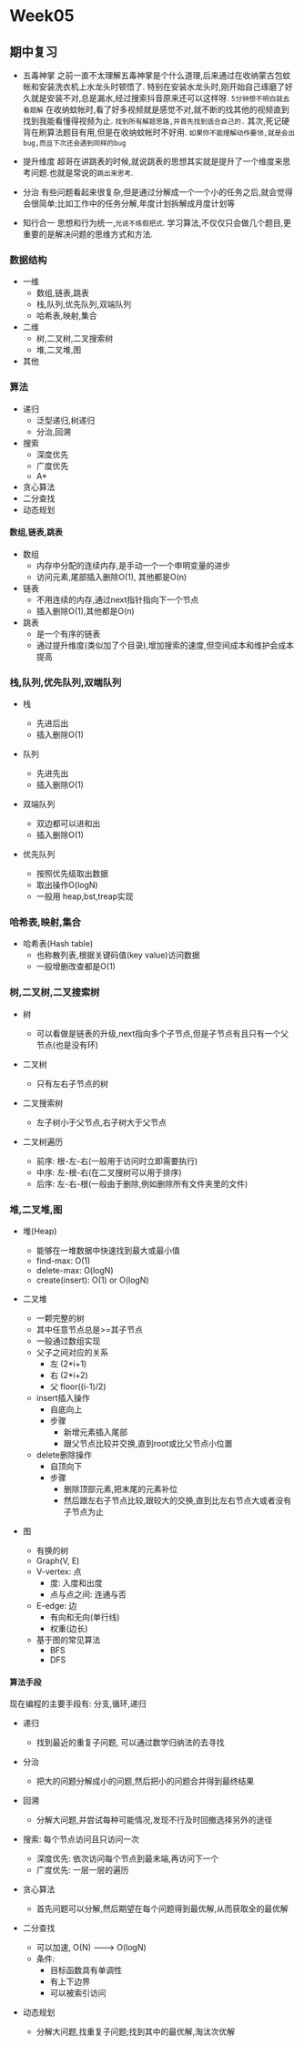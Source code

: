 # Week05

## 期中复习

- 五毒神掌
之前一直不太理解五毒神掌是个什么道理,后来通过在收纳蒙古包蚊帐和安装洗衣机上水龙头时顿悟了. 特别在安装水龙头时,刚开始自己琢磨了好久就是安装不对,总是漏水,经过搜索抖音原来还可以这样呀. `5分钟想不明白就去看题解` 在收纳蚊帐时,看了好多视频就是感觉不对,就不断的找其他的视频直到找到我能看懂得视频为止. `找到所有解题思路,并首先找到适合自己的.` 其次,死记硬背在刷算法题目有用,但是在收纳蚊帐时不好用. `如果你不能理解动作要领,就是会出bug,而且下次还会遇到同样的bug`

- 提升维度
超哥在讲跳表的时候,就说跳表的思想其实就是提升了一个维度来思考问题.也就是常说的`跳出来思考`.

- 分治
有些问题看起来很复杂,但是通过分解成一个一个小的任务之后,就会觉得会很简单;比如工作中的任务分解,年度计划拆解成月度计划等

- 知行合一
思想和行为统一,`光说不练假把式`. 学习算法,不仅仅只会做几个题目,更重要的是解决问题的思维方式和方法.

### 数据结构

- 一维
  - 数组,链表,跳表
  - 栈,队列,优先队列,双端队列
  - 哈希表,映射,集合
- 二维
  - 树,二叉树,二叉搜索树
  - 堆,二叉堆,图
- 其他

### 算法

- 递归
  - 泛型递归,树递归
  - 分治,回溯
- 搜索
  - 深度优先
  - 广度优先
  - A*
- 贪心算法
- 二分查找
- 动态规划

#### 数组,链表,跳表

- 数组
  - 内存中分配的连续内存,是手动一个一个申明变量的进步
  - 访问元素,尾部插入删除O(1), 其他都是O(n)
- 链表
  - 不用连续的内存,通过next指针指向下一个节点
  - 插入删除O(1),其他都是O(n)
- 跳表
  - 是一个有序的链表
  - 通过提升维度(类似加了个目录),增加搜索的速度,但空间成本和维护会成本提高

### 栈,队列,优先队列,双端队列

- 栈
  - 先进后出
  - 插入删除O(1)

- 队列
  - 先进先出
  - 插入删除O(1)

- 双端队列
  - 双边都可以进和出
  - 插入删除O(1)

- 优先队列
  - 按照优先级取出数据
  - 取出操作O(logN)
  - 一般用 heap,bst,treap实现

### 哈希表,映射,集合

- 哈希表(Hash table)
  - 也称散列表,根据关键码值(key value)访问数据
  - 一般增删改查都是O(1)

### 树,二叉树,二叉搜索树

- 树
  - 可以看做是链表的升级,next指向多个子节点,但是子节点有且只有一个父节点(也是没有环)

- 二叉树
  - 只有左右子节点的树

- 二叉搜索树
  - 左子树小于父节点,右子树大于父节点

- 二叉树遍历
  - 前序: 根-左-右(一般用于访问时立即需要执行)
  - 中序: 左-根-右(在二叉搜树可以用于排序)
  - 后序: 左-右-根(一般由于删除,例如删除所有文件夹里的文件)

### 堆,二叉堆,图

- 堆(Heap)
  - 能够在一堆数据中快速找到最大或最小值
  - find-max: O(1)
  - delete-max: O(logN)
  - create(insert): O(1) or O(logN)

- 二叉堆
  - 一颗完整的树
  - 其中任意节点总是>=其子节点
  - 一般通过数组实现
  - 父子之间对应的关系
    - 左 (2*i+1)
    - 右 (2*i+2)
    - 父 floor((i-1)/2)
  - insert插入操作
    - 自底向上
    - 步骤
      - 新增元素插入尾部
      - 跟父节点比较并交换,直到root或比父节点小位置
  - delete删除操作
    - 自顶向下
    - 步骤
      - 删除顶部元素,把末尾的元素补位
      - 然后跟左右子节点比较,跟较大的交换,直到比左右节点大或者没有子节点为止

- 图
  - 有换的树
  - Graph(V, E)
  - V-vertex: 点
    - 度: 入度和出度
    - 点与点之间: 连通与否
  - E-edge: 边
    - 有向和无向(单行线)
    - 权重(边长)
  - 基于图的常见算法
    - BFS
    - DFS

#### 算法手段

现在编程的主要手段有: 分支,循环,递归

- 递归
  - 找到最近的重复子问题, 可以通过数学归纳法的去寻找

- 分治
  - 把大的问题分解成小的问题,然后把小的问题合并得到最终结果

- 回溯
  - 分解大问题,并尝试每种可能情况,发现不行及时回撤选择另外的途径

- 搜索: 每个节点访问且只访问一次
  - 深度优先: 依次访问每个节点到最末端,再访问下一个
  - 广度优先: 一层一层的遍历

- 贪心算法
  - 首先问题可以分解,然后期望在每个问题得到最优解,从而获取全的最优解

- 二分查找
  - 可以加速, O(N) ---> O(logN)
  - 条件:
    - 目标函数具有单调性
    - 有上下边界
    - 可以被索引访问

- 动态规划
  - 分解大问题,找重复子问题;找到其中的最优解,淘汰次优解
